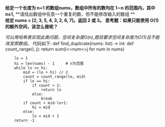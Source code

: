 **给定一个长度为 n+1 的数组nums，数组中所有的数均在 1∼n 的范围内，其中 n≥1,**
**请找出数组中任意一个重复的数，但不能修改输入的数组 **  
**给定 nums = [2, 3, 5, 4, 3, 2, 6, 7]。返回 2 或 3。**
**思考题：如果只能使用 O(1) 的额外空间，该怎么做呢？**

*可以用哈希表实现此类问题，空间复杂度O(n),题目要求空间复杂度为O(1)且不能改变原数组。*
代码如下:
    def find_duplicate(nums: list) -> int:
        def count_range(i, j):
            return sum(i<=num<=j for num in nums)

        lo = 1
        hi = len(nums) - 1     # n为范围
        while lo <= hi:
            mid = (lo + hi) // 2
            count = count_range(lo, mid)
            if lo == hi:
                if count > 1:
                    return lo
                else:
                    break
            if count > mid-lo+1:
                hi = mid
            else:
                lo = mid + 1
        return -1
